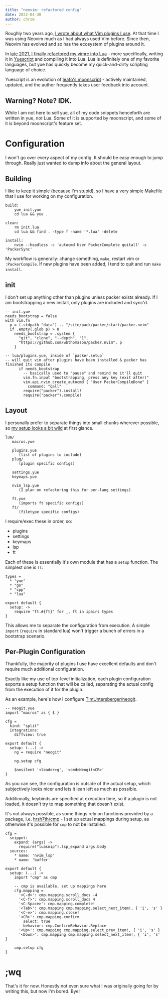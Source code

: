 ```yaml
---
title: "neovim: refactored config"
date: 2022-04-30
author: chrsm
---
```


Roughly two years ago, [I wrote about what Vim plugins I use][1]. At that time
I was using Neovim much as I had always used Vim before. Since then, Neovim has
evolved and so has the ecosystem of plugins around it.

In [late 2021, I finally refactored my vimrc into Lua][2] - more specifically,
writing it in [Yuescript][3] and compiling it into Lua. Lua is definitely one
of my favorite languages, but yue has quickly become my quick-and-dirty
scripting language of choice.

Yuescript is an evolution of [leafo's moonscript][4] - actively maintained,
updated, and the author frequently takes user feedback into account.


## Warning? Note? IDK.

While I am not here to sell yue, all of my code snippets henceforth are
written in yue, _not_ Lua. Some of it is supported by moonscript,
and some of it is beyond moonscript's feature set.


# Configuration

I won't go over every aspect of my config. It should be easy enough to jump
through. Really just wanted to dump info about the general layout.


## Building

I like to keep it simple (because I'm stupid), so I have a very simple Makefile
that I use for working on my configuration.

```
build:
	yue init.yue
	cd lua && yue .

clean:
	rm init.lua
	cd lua && find . -type f -name '*.lua' -delete

install:
	nvim --headless -c 'autocmd User PackerComplete quitall' -c 'PackerSync'
```

My workflow is generally: change something, `make`, restart vim or `:PackerCompile`.
If new plugins have been added, I tend to quit and run `make install`.

## init

I don't set up anything other than plugins unless packer exists already.
If I am bootstrapping a new install, only plugins are included and sync'd.

```
-- init.yue
needs_bootstrap = false
with vim.fn
  p = (.stdpath "data") .. "/site/pack/packer/start/packer.nvim"
  if .empty(.glob p) > 0
    needs_bootstrap = .system {
      "git", "clone", "--depth", "1",
      "https://github.com/wbthomason/packer.nvim", p
    }

-- lua/plugins.yue, inside of `packer.setup`
-- will quit vim after plugins have been installed & packer has finished its compile
      if needs_bootstrap
        -- basically used to "pause" and remind me it'll quit
        vim.fn.input "bootstrapping, press any key (exit after)"
        vim.api.nvim_create_autocmd { "User PackerCompileDone" }
          command: "qall"
        require("packer").install!
        require("packer").compile!
```


## Layout

I personally prefer to separate things into small chunks wherever possible, so
[my setup looks a bit wild][5] at first glance.

```
lua/
   macros.yue

   plugins.yue
      (list of plugins to include)
   plug/
      (plugin specific configs)

   settings.yue
   keymaps.yue

   nvim_lsp.yue
      (I plan on refactoring this for per-lang settings)

   ft.yue
      (imports ft specific configs)
   ft/
      (filetype specific configs)
```

I require/exec these in order, so:

- plugins
- settings
- keymaps
- lsp
- ft

Each of these is essentially it's own module that has a `setup` function.
The simplest one is `ft`:

```
types =
  * "yue"
  * "go"
  * "cpp"
  * "lua"

export default {
  setup: ->
    require "ft.#{ft}" for _, ft in ipairs types
}
```

This allows me to separate the configuration from execution. A simple `import`
(`require` in standard lua) won't trigger a bunch of errors in a bootstrap
scenario.


## Per-Plugin Configuration

Thankfully, the majority of plugins I use have excellent defaults and don't
require much additional configuration.

Exactly like my use of top-level initialization, each plugin configuration
exports a setup function that will be called, separating the actual config
from the execution of it for the plugin.

As an example, here's how I configure [TimUntersberger/neogit][6].
```
-- neogit.yue
import "macros" as { $ }

cfg =
  kind: "split"
  integrations:
    diffview: true

export default {
  setup: (...) ->
    ng = require "neogit"
    
    ng.setup cfg

    $nosilent '<leader>g', '<cmd>Neogit<CR>'
}
```

As you can see, the configuration is outside of the actual setup, which
subjectively looks nicer and lets it lean left as much as possible.

Additionally, keybinds are specified at execution time, so if a plugin
is not loaded, it doesn't try to map something that doesn't exist.

It's not always possible, as some things rely on functions provided by a
package, i.e. [hrsh7th/cmp][7] - I set up actual mappings during setup,
as otherwise it's possible for `cmp` to not be installed.

```
cfg =
  snippet:
    expand: (args) ->
      require("luasnip").lsp_expand args.body
  sources:
    * name: 'nvim_lsp'
    * name: 'buffer'

export default {
  setup: (...) ->
    import "cmp" as cmp

    -- cmp is available, set up mappings here
    cfg.mapping =
      '<C-d>': cmp.mapping.scroll_docs -4
      '<C-f>': cmp.mapping.scroll_docs 4
      '<C-Space>': cmp.mapping.complete!
      '<Tab>': cmp.mapping cmp.mapping.select_next_item!, { 'i', 's' }
      '<C-e>': cmp.mapping.close!
      '<CR>': cmp.mapping.confirm
        select: true
        behavior: cmp.ConfirmBehavior.Replace
      '<Up>': cmp.mapping cmp.mapping.select_prev_item!, { 'i', 's' }
      '<Down>': cmp.mapping cmp.mapping.select_next_item!, { 'i', 's' }

    cmp.setup cfg
}
```

# ;wq

That's it for now. Honestly not even sure what I was originally going for by
writing this, but now I'm bored. Bye!


[1]: /2020-03-02_vim_plugins.md
[2]: https://github.com/chrsm/dotfiles/commit/4a0db79aa6f2654261ab0e44b260d13362325a0f
[3]: https://github.com/pigpigyyy/Yuescript
[4]: https://github.com/leafo/moonscript
[5]: https://github.com/chrsm/dotfiles/tree/master/neovim/.config/nvim
[6]: https://github.com/TimUntersberger/neogit
[7]: https://github.com/hrsh7th/nvim-cmp
